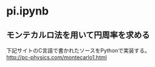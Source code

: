 # pi.ipynb

## モンテカルロ法を用いて円周率を求める

下記サイトのC言語で書かれたソースをPythonで実装する。  
http://pc-physics.com/montecarlo1.html

